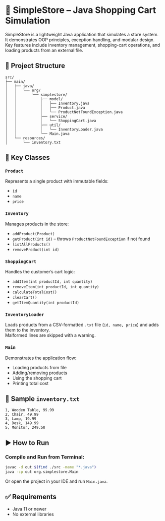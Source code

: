 # 🛒 SimpleStore – Java Shopping Cart Simulation

SimpleStore is a lightweight Java application that simulates a store system.  
It demonstrates OOP principles, exception handling, and modular design.  
Key features include inventory management, shopping-cart operations, and loading products from an external file.

## 📁 Project Structure

```
src/
├── main/
│   ├── java/
│   │   └── org/
│   │       └── simplestore/
│   │           ├── model/
│   │           │   ├── Inventory.java
│   │           │   ├── Product.java
│   │           │   └── ProductNotFoundException.java
│   │           ├── service/
│   │           │   └── ShoppingCart.java
│   │           ├── util/
│   │           │   └── InventoryLoader.java
│   │           └── Main.java
│   └── resources/
│       └── inventory.txt
```

## 🔑 Key Classes

### `Product`
Represents a single product with immutable fields:
- `id`
- `name`
- `price`

### `Inventory`
Manages products in the store:
- `addProduct(Product)`
- `getProduct(int id)` – throws `ProductNotFoundException` if not found
- `listAllProducts()`
- `removeProduct(int id)`

### `ShoppingCart`
Handles the customer’s cart logic:
- `addItem(int productId, int quantity)`
- `removeItem(int productId, int quantity)`
- `calculateTotalCost()`
- `clearCart()`
- `getItemQuantity(int productId)`



### `InventoryLoader`
Loads products from a CSV-formatted `.txt` file (`id, name, price`) and adds them to the inventory.  
Malformed lines are skipped with a warning.

### `Main`
Demonstrates the application flow:
- Loading products from file
- Adding/removing products
- Using the shopping cart
- Printing total cost

## 📄 Sample `inventory.txt`

```
1, Wooden Table, 99.99
2, Chair, 49.99
3, Lamp, 19.99
4, Desk, 149.99
5, Monitor, 249.50
```

## ▶️ How to Run

### Compile and Run from Terminal:
```bash
javac -d out $(find ./src -name "*.java")
java -cp out org.simplestore.Main
```

Or open the project in your IDE and run `Main.java`.

## ✅ Requirements

- Java 11 or newer
- No external libraries

